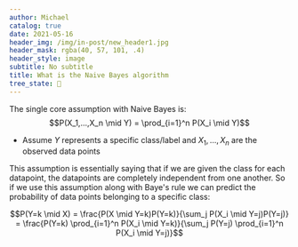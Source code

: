 ```yaml
---
author: Michael
catalog: true
date: 2021-05-16
header_img: /img/in-post/new_header1.jpg
header_mask: rgba(40, 57, 101, .4)
header_style: image
subtitle: No subtitle
title: What is the Naive Bayes algorithm
tree_state: 🌱
---
```


The single core assumption with Naive Bayes is:
$$P(X_1,...,X_n \mid Y) = \prod_{i=1}^n P(X_i \mid Y)$$
- Assume $Y$ represents a specific class/label and $X_1,...,X_n$ are the observed data points

This assumption is essentially saying that if we are given the class for each datapoint, the datapoints are completely independent from one another. So if we use this assumption along with Baye's rule we can predict the probability of data points belonging to a specific class:

$$P(Y=k \mid X) = \frac{P(X \mid Y=k)P(Y=k)}{\sum_j P(X_i \mid Y=j)P(Y=j)} = \frac{P(Y=k) \prod_{i=1}^n P(X_i \mid Y=k)}{\sum_j P(Y=j) \prod_{i=1}^n P(X_i \mid Y=j)}$$